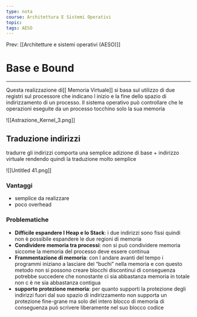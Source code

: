 ```yaml
---
type: nota
course: Architettura E Sistemi Operativi
topic: 
tags: AESO
---
```


Prev: [[Architetture e sistemi operativi (AESO)]]

# Base e Bound
---
Questa realizzazione di[[ Memoria Virtuale]] si basa sul utilizzo di due registri sul processore che indicano l inizio e la fine dello spazio di indirizzamento di un processo. Il sistema operativo può controllare che le operazioni eseguite da un processo tocchino solo la sua memoria

![[Astrazione_Kernel_3.png]]

## Traduzione indirizzi

tradurre gli indirizzi comporta una semplice adizione di base + indirizzo virtuale rendendo quindi la traduzione molto semplice

![[Untitled 41.png]]

### Vantaggi

- semplice da realizzare
- poco overhead

### Problematiche

- **Difficile espandere l Heap e lo Stack**: i due indirizzi sono fissi quindi non è possibile espandere le due regioni di memoria
- **Condividere memoria tra processi**: non si può condividere memoria siccome la memoria del processo deve essere continua
- **Frammentazione di memoria**: con l andare avanti del tempo i programmi iniziano a lasciare dei “buchi” nella memoria e con questo metodo non si possono creare blocchi discontinui di conseguenza potrebbe succedere che nonostante ci sia abbastanza memoria in totale non c è ne sia abbastanza contigua
- **supporto protezione memoria**: per quanto supporti la protezione degli indirizzi fuori dal suo spazio di indirizzamento non supporta un protezione fine-grane ma solo del intero blocco di memoria di conseguenza può scrivere liberamente nel suo blocco codice
